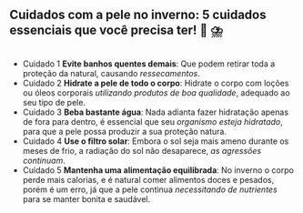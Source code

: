 ## Cuidados com a pele no inverno: 5 cuidados essenciais que você precisa ter! :girl:  :cloud_with_lightning_and_rain:

##   

* Cuidado 1 **Evite banhos quentes demais**: Que podem retirar toda a proteção da natural, causando _ressecamentos_.
* Cuidado 2 **Hidrate a pele de todo o corpo**: Hidrate o corpo com loções ou óleos corporais _utilizando produtos de boa qualidade_, adequado ao seu tipo de pele.
* Cuidado 3 **Beba bastante água**: Nada adianta fazer hidratação apenas de fora para dentro, é essencial que seu _organismo esteja hidratado_, para que a pele possa produzir a sua proteção natura.
* Cuidado 4 **Use o filtro solar**: Embora o sol seja mais ameno durante os meses de frio, a radiação do sol não desaparece, _as agressões continuam_.
* Cuidado 5 **Mantenha uma alimentação equilibrada**: No inverno o corpo perde mais calorias, e é natural comer alimentos doces e pesados, porém é um erro, já que a pele continua _necessitando de nutrientes_ para se manter bonita e saudável. 






